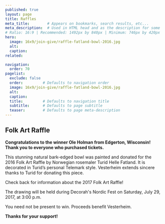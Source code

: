 ```yaml
---
published: true
layout: page
title: Raffles
meta_title:        # Appears on bookmarks, search results, etc...
meta_description:  # Used in HTML head and as the description for some search engines
# Ratio: 16:9 | Recommended: 1492px by 840px | Minimum: 746px by 420px
hero:
  image: 16x9/join-give/raffle-fatland-bowl-2016.jpg
  alt:
  caption:
related:

navigation:
  order: 70
pagelist:
  exclude: false
  order:         # Defaults to navigation order  
  image: 16x9/join-give/raffle-fatland-bowl-2016.jpg
  alt:
  caption:
  title:         # Defaults to navigation title
  subtitle:      # Defaults to page subtitle
  teaser:        # Defaults to page meta-description
---
```

Folk Art Raffle
---------------
**Congratulations to the winner Ole Holman from Edgerton, Wisconsin! Thank you to  everyone who purchased tickets.** 

This stunning natural bark-edged bowl was painted and donated for the 2016 Folk Art Raffle by Norwegian rosemaler Turid Helle Fatland. It is decorated in Turid’s personal Telemark style. Vesterheim extends sincere thanks to Turid for donating this piece. 

Check back for information about the 2017 Folk Art Raffle!

The drawing will be held during Decorah's Nordic Fest on Saturday, July 29, 2017, at 3:00 p.m. 

You need not be present to win. Proceeds benefit Vesterheim.

**Thanks for your support!**